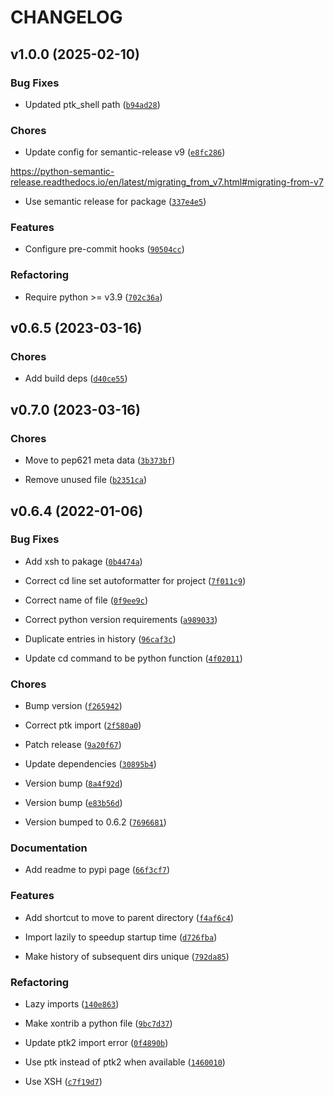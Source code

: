 # CHANGELOG


## v1.0.0 (2025-02-10)

### Bug Fixes

- Updated ptk_shell path
  ([`b94ad28`](https://github.com/jnoortheen/xontrib-hist-navigator/commit/b94ad28b03b4c5d430e7817932b89deb10cbf186))

### Chores

- Update config for semantic-release v9
  ([`e8fc286`](https://github.com/jnoortheen/xontrib-hist-navigator/commit/e8fc286561440b49fb6ca0ac70684d4ec43caaa2))

https://python-semantic-release.readthedocs.io/en/latest/migrating_from_v7.html#migrating-from-v7

- Use semantic release for package
  ([`337e4e5`](https://github.com/jnoortheen/xontrib-hist-navigator/commit/337e4e56c2dbbd58424581bfbfc040b6cb8d9d0f))

### Features

- Configure pre-commit hooks
  ([`90504cc`](https://github.com/jnoortheen/xontrib-hist-navigator/commit/90504cc163d1f1f36f90fbf2f0190b03b89b798e))

### Refactoring

- Require python >= v3.9
  ([`702c36a`](https://github.com/jnoortheen/xontrib-hist-navigator/commit/702c36a6d9d5ddef4674b034013ef30c68c2ab5d))


## v0.6.5 (2023-03-16)

### Chores

- Add build deps
  ([`d40ce55`](https://github.com/jnoortheen/xontrib-hist-navigator/commit/d40ce55298b323f00c726fd6d7e430fc43bea385))


## v0.7.0 (2023-03-16)

### Chores

- Move to pep621 meta data
  ([`3b373bf`](https://github.com/jnoortheen/xontrib-hist-navigator/commit/3b373bff353558e9da8c1ab9c162fa1034719d28))

- Remove unused file
  ([`b2351ca`](https://github.com/jnoortheen/xontrib-hist-navigator/commit/b2351ca851e6de8a7c717ef47944c53440b04e1c))


## v0.6.4 (2022-01-06)

### Bug Fixes

- Add xsh to pakage
  ([`0b4474a`](https://github.com/jnoortheen/xontrib-hist-navigator/commit/0b4474a7fe3b0c76c9faa83a65ceaa816b2a43e9))

- Correct cd line set autoformatter for project
  ([`7f011c9`](https://github.com/jnoortheen/xontrib-hist-navigator/commit/7f011c955e8c87b3721fb3aa39532efc64463dfe))

- Correct name of file
  ([`0f9ee9c`](https://github.com/jnoortheen/xontrib-hist-navigator/commit/0f9ee9ccf4029b3fd0c4c59bc666d11ed0241301))

- Correct python version requirements
  ([`a989033`](https://github.com/jnoortheen/xontrib-hist-navigator/commit/a9890336515faf1829f79e34577e8b4acc19533f))

- Duplicate entries in history
  ([`96caf3c`](https://github.com/jnoortheen/xontrib-hist-navigator/commit/96caf3c3129bbad6488ab3819450aa829f0e9df2))

- Update cd command to be python function
  ([`4f02011`](https://github.com/jnoortheen/xontrib-hist-navigator/commit/4f02011ca122d5db81c4764ff5bf62fc8f96f220))

### Chores

- Bump version
  ([`f265942`](https://github.com/jnoortheen/xontrib-hist-navigator/commit/f265942e323d6024394bdd735abff5cfb72dabcc))

- Correct ptk import
  ([`2f580a0`](https://github.com/jnoortheen/xontrib-hist-navigator/commit/2f580a0433fff25f025b2029da65f79f4d15fee1))

- Patch release
  ([`9a20f67`](https://github.com/jnoortheen/xontrib-hist-navigator/commit/9a20f67128219e25ae453373b0bdf52ffeb47a76))

- Update dependencies
  ([`30895b4`](https://github.com/jnoortheen/xontrib-hist-navigator/commit/30895b440df8108a6925a8a85f184f4d955f2121))

- Version bump
  ([`8a4f92d`](https://github.com/jnoortheen/xontrib-hist-navigator/commit/8a4f92d46d296f61b6a59ac8d2d3c921714c16f6))

- Version bump
  ([`e83b56d`](https://github.com/jnoortheen/xontrib-hist-navigator/commit/e83b56de4bc020078c4b8c71f5ffac2a90deb8f9))

- Version bumped to 0.6.2
  ([`7696681`](https://github.com/jnoortheen/xontrib-hist-navigator/commit/76966816404f870e500d341059d428c069047a78))

### Documentation

- Add readme to pypi page
  ([`66f3cf7`](https://github.com/jnoortheen/xontrib-hist-navigator/commit/66f3cf7b12648772e1e2c3cc56826cf9bd13e68a))

### Features

- Add shortcut to move to parent directory
  ([`f4af6c4`](https://github.com/jnoortheen/xontrib-hist-navigator/commit/f4af6c4483647d015df74a9686d91fad68eb89f9))

- Import lazily to speedup startup time
  ([`d726fba`](https://github.com/jnoortheen/xontrib-hist-navigator/commit/d726fbaa06a7ac9af33777d694a501532d13b7c7))

- Make history of subsequent dirs unique
  ([`792da85`](https://github.com/jnoortheen/xontrib-hist-navigator/commit/792da85b01c479b8e7129863a9964368f9b0ceac))

### Refactoring

- Lazy imports
  ([`140e863`](https://github.com/jnoortheen/xontrib-hist-navigator/commit/140e8637a41b81d88fb1c77cc6ec0c6d6752251c))

- Make xontrib a python file
  ([`9bc7d37`](https://github.com/jnoortheen/xontrib-hist-navigator/commit/9bc7d37afe0646fdf60d2921689c790d2bb8f439))

- Update ptk2 import error
  ([`0f4890b`](https://github.com/jnoortheen/xontrib-hist-navigator/commit/0f4890bc41a5004807aa52eb4b2c26aad3e97c8c))

- Use ptk instead of ptk2 when available
  ([`1460010`](https://github.com/jnoortheen/xontrib-hist-navigator/commit/1460010d3051af932b99c2bf52221fb9620c64c0))

- Use XSH
  ([`c7f19d7`](https://github.com/jnoortheen/xontrib-hist-navigator/commit/c7f19d71df82805fae7e0fd65b214ae70eb50e79))

